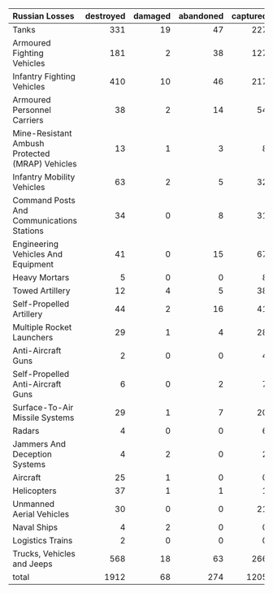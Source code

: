 | Russian Losses                                   |   destroyed |   damaged |   abandoned |   captured |   total |
|:-------------------------------------------------|------------:|----------:|------------:|-----------:|--------:|
| Tanks                                            |         331 |        19 |          47 |        227 |     624 |
| Armoured Fighting Vehicles                       |         181 |         2 |          38 |        127 |     348 |
| Infantry Fighting Vehicles                       |         410 |        10 |          46 |        217 |     683 |
| Armoured Personnel Carriers                      |          38 |         2 |          14 |         54 |     108 |
| Mine-Resistant Ambush Protected  (MRAP) Vehicles |          13 |         1 |           3 |          8 |      25 |
| Infantry Mobility Vehicles                       |          63 |         2 |           5 |         32 |     102 |
| Command Posts And Communications Stations        |          34 |         0 |           8 |         31 |      73 |
| Engineering Vehicles And Equipment               |          41 |         0 |          15 |         67 |     123 |
| Heavy Mortars                                    |           5 |         0 |           0 |          8 |      13 |
| Towed Artillery                                  |          12 |         4 |           5 |         38 |      59 |
| Self-Propelled Artillery                         |          44 |         2 |          16 |         41 |     103 |
| Multiple Rocket Launchers                        |          29 |         1 |           4 |         28 |      62 |
| Anti-Aircraft Guns                               |           2 |         0 |           0 |          4 |       6 |
| Self-Propelled Anti-Aircraft Guns                |           6 |         0 |           2 |          7 |      15 |
| Surface-To-Air Missile Systems                   |          29 |         1 |           7 |         20 |      57 |
| Radars                                           |           4 |         0 |           0 |          6 |      10 |
| Jammers And Deception Systems                    |           4 |         2 |           0 |          2 |       8 |
| Aircraft                                         |          25 |         1 |           0 |          0 |      26 |
| Helicopters                                      |          37 |         1 |           1 |          1 |      40 |
| Unmanned Aerial Vehicles                         |          30 |         0 |           0 |         21 |      51 |
| Naval Ships                                      |           4 |         2 |           0 |          0 |       6 |
| Logistics Trains                                 |           2 |         0 |           0 |          0 |       2 |
| Trucks, Vehicles and Jeeps                       |         568 |        18 |          63 |        266 |     915 |
| total                                            |        1912 |        68 |         274 |       1205 |    3459 |